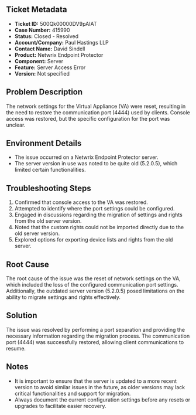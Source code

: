 ## Ticket Metadata
- **Ticket ID:** 500Qk00000DV9pAIAT
- **Case Number:** 415990
- **Status:** Closed - Resolved
- **Account/Company:** Paul Hastings LLP
- **Contact Name:** David Sindell
- **Product:** Netwrix Endpoint Protector
- **Component:** Server
- **Feature:** Server Access Error
- **Version:** Not specified

## Problem Description
The network settings for the Virtual Appliance (VA) were reset, resulting in the need to restore the communication port (4444) used by clients. Console access was restored, but the specific configuration for the port was unclear.

## Environment Details
- The issue occurred on a Netwrix Endpoint Protector server.
- The server version in use was noted to be quite old (5.2.0.5), which limited certain functionalities.

## Troubleshooting Steps
1. Confirmed that console access to the VA was restored.
2. Attempted to identify where the port settings could be configured.
3. Engaged in discussions regarding the migration of settings and rights from the old server version.
4. Noted that the custom rights could not be imported directly due to the old server version.
5. Explored options for exporting device lists and rights from the old server.

## Root Cause
The root cause of the issue was the reset of network settings on the VA, which included the loss of the configured communication port settings. Additionally, the outdated server version (5.2.0.5) posed limitations on the ability to migrate settings and rights effectively.

## Solution
The issue was resolved by performing a port separation and providing the necessary information regarding the migration process. The communication port (4444) was successfully restored, allowing client communications to resume.

## Notes
- It is important to ensure that the server is updated to a more recent version to avoid similar issues in the future, as older versions may lack critical functionalities and support for migration.
- Always document the current configuration settings before any resets or upgrades to facilitate easier recovery.